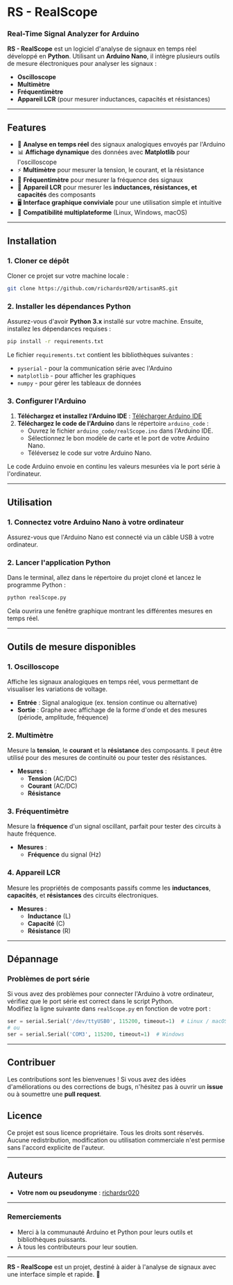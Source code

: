 # **RS - RealScope**  
### Real-Time Signal Analyzer for Arduino

**RS - RealScope** est un logiciel d'analyse de signaux en temps réel développé en **Python**. Utilisant un **Arduino Nano**, il intègre plusieurs outils de mesure électroniques pour analyser les signaux :  
- **Oscilloscope**
- **Multimètre**
- **Fréquentimètre**
- **Appareil LCR** (pour mesurer inductances, capacités et résistances)

---

## **Features**  
- 🌟 **Analyse en temps réel** des signaux analogiques envoyés par l'Arduino  
- 📊 **Affichage dynamique** des données avec **Matplotlib** pour l'oscilloscope  
- ⚡ **Multimètre** pour mesurer la tension, le courant, et la résistance  
- 🎵 **Fréquentimètre** pour mesurer la fréquence des signaux  
- 📐 **Appareil LCR** pour mesurer les **inductances, résistances, et capacités** des composants
- 🖥️ **Interface graphique conviviale** pour une utilisation simple et intuitive
- 🔄 **Compatibilité multiplateforme** (Linux, Windows, macOS)

---

## **Installation**

### **1. Cloner ce dépôt**  
Cloner ce projet sur votre machine locale :
```bash
git clone https://github.com/richardsr020/artisanRS.git
```

### **2. Installer les dépendances Python**
Assurez-vous d'avoir **Python 3.x** installé sur votre machine. Ensuite, installez les dépendances requises :
```bash
pip install -r requirements.txt
```

Le fichier `requirements.txt` contient les bibliothèques suivantes :  
- `pyserial` - pour la communication série avec l'Arduino  
- `matplotlib` - pour afficher les graphiques  
- `numpy` - pour gérer les tableaux de données

### **3. Configurer l'Arduino**
1. **Téléchargez et installez l'Arduino IDE** : [Télécharger Arduino IDE](https://www.arduino.cc/en/software)
2. **Téléchargez le code de l'Arduino** dans le répertoire `arduino_code` :
    - Ouvrez le fichier `arduino_code/realScope.ino` dans l'Arduino IDE.
    - Sélectionnez le bon modèle de carte et le port de votre Arduino Nano.
    - Téléversez le code sur votre Arduino Nano.

Le code Arduino envoie en continu les valeurs mesurées via le port série à l'ordinateur.

---

## **Utilisation**

### **1. Connectez votre Arduino Nano à votre ordinateur**  
Assurez-vous que l'Arduino Nano est connecté via un câble USB à votre ordinateur.

### **2. Lancer l'application Python**  
Dans le terminal, allez dans le répertoire du projet cloné et lancez le programme Python :
```bash
python realScope.py
```

Cela ouvrira une fenêtre graphique montrant les différentes mesures en temps réel.

---

## **Outils de mesure disponibles**

### **1. Oscilloscope**  
Affiche les signaux analogiques en temps réel, vous permettant de visualiser les variations de voltage.  
- **Entrée** : Signal analogique (ex. tension continue ou alternative)
- **Sortie** : Graphe avec affichage de la forme d'onde et des mesures (période, amplitude, fréquence)

### **2. Multimètre**  
Mesure la **tension**, le **courant** et la **résistance** des composants. Il peut être utilisé pour des mesures de continuité ou pour tester des résistances.

- **Mesures** :  
  - **Tension** (AC/DC)  
  - **Courant** (AC/DC)  
  - **Résistance**

### **3. Fréquentimètre**  
Mesure la **fréquence** d'un signal oscillant, parfait pour tester des circuits à haute fréquence.

- **Mesures** :  
  - **Fréquence** du signal (Hz)

### **4. Appareil LCR**  
Mesure les propriétés de composants passifs comme les **inductances**, **capacités**, et **résistances** des circuits électroniques.

- **Mesures** :  
  - **Inductance** (L)  
  - **Capacité** (C)  
  - **Résistance** (R)

---

## **Dépannage**

### **Problèmes de port série**  
Si vous avez des problèmes pour connecter l'Arduino à votre ordinateur, vérifiez que le port série est correct dans le script Python.  
Modifiez la ligne suivante dans `realScope.py` en fonction de votre port :
```python
ser = serial.Serial('/dev/ttyUSB0', 115200, timeout=1)  # Linux / macOS
# ou
ser = serial.Serial('COM3', 115200, timeout=1)  # Windows
```

---

## **Contribuer**

Les contributions sont les bienvenues ! Si vous avez des idées d'améliorations ou des corrections de bugs, n'hésitez pas à ouvrir un **issue** ou à soumettre une **pull request**.


## **Licence**
Ce projet est sous licence propriétaire. Tous les droits sont réservés. Aucune redistribution, modification ou utilisation commerciale n'est permise sans l'accord explicite de l'auteur.

---

## **Auteurs**
- **Votre nom ou pseudonyme** : [richardsr020](https://github.com/richardsr020)

---

### **Remerciements**
- Merci à la communauté Arduino et Python pour leurs outils et bibliothèques puissants.
- À tous les contributeurs pour leur soutien.

---

**RS - RealScope** est un projet, destiné à aider à l'analyse de signaux avec une interface simple et rapide. 🎉

